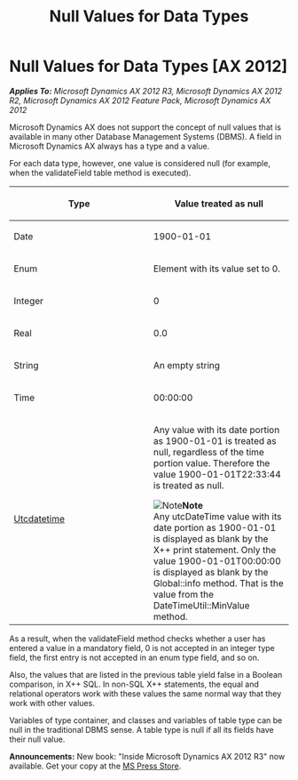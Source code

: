 ﻿---
title: Null Values for Data Types
TOCTitle: Null Values for Data Types
ms:assetid: 9b66b1ee-8a43-4a9a-8a59-75f76785b385
ms:mtpsurl: https://msdn.microsoft.com/en-us/library/Aa846236(v=AX.60)
ms:contentKeyID: 35248172
ms.date: 05/18/2015
mtps_version: v=AX.60
---

# Null Values for Data Types [AX 2012]


_**Applies To:** Microsoft Dynamics AX 2012 R3, Microsoft Dynamics AX 2012 R2, Microsoft Dynamics AX 2012 Feature Pack, Microsoft Dynamics AX 2012_

Microsoft Dynamics AX does not support the concept of null values that is available in many other Database Management Systems (DBMS). A field in Microsoft Dynamics AX always has a type and a value.

For each data type, however, one value is considered null (for example, when the validateField table method is executed).

<table>
<colgroup>
<col style="width: 50%" />
<col style="width: 50%" />
</colgroup>
<thead>
<tr class="header">
<th><p>Type</p></th>
<th><p>Value treated as null</p></th>
</tr>
</thead>
<tbody>
<tr class="odd">
<td><p>Date</p></td>
<td><p>1900-01-01</p></td>
</tr>
<tr class="even">
<td><p>Enum</p></td>
<td><p>Element with its value set to 0.</p></td>
</tr>
<tr class="odd">
<td><p>Integer</p></td>
<td><p>0</p></td>
</tr>
<tr class="even">
<td><p>Real</p></td>
<td><p>0.0</p></td>
</tr>
<tr class="odd">
<td><p>String</p></td>
<td><p>An empty string</p></td>
</tr>
<tr class="even">
<td><p>Time</p></td>
<td><p>00:00:00</p></td>
</tr>
<tr class="odd">
<td><p><a href="utcdatetime.md">Utcdatetime</a></p></td>
<td><p>Any value with its date portion as 1900-01-01 is treated as null, regardless of the time portion value. Therefore the value 1900-01-01T22:33:44 is treated as null.</p>
<div class="mtps-table">
<div class="mtps-row">
<img src="images/Aa589339.alert_note(en-us,AX.60).gif" title="Note" alt="Note" class="note" /><strong>Note</strong>
</div>
<div class="mtps-row">
Any utcDateTime value with its date portion as 1900-01-01 is displayed as blank by the X++ print statement. Only the value 1900-01-01T00:00:00 is displayed as blank by the Global::info method. That is the value from the DateTimeUtil::MinValue method.
</div>
</div></td>
</tr>
</tbody>
</table>


As a result, when the validateField method checks whether a user has entered a value in a mandatory field, 0 is not accepted in an integer type field, the first entry is not accepted in an enum type field, and so on.

Also, the values that are listed in the previous table yield false in a Boolean comparison, in X++ SQL. In non-SQL X++ statements, the equal and relational operators work with these values the same normal way that they work with other values.

Variables of type container, and classes and variables of table type can be null in the traditional DBMS sense. A table type is null if all its fields have their null value.

  
**Announcements:** New book: "Inside Microsoft Dynamics AX 2012 R3" now available. Get your copy at the [MS Press Store](https://www.microsoftpressstore.com/store/inside-microsoft-dynamics-ax-2012-r3-9780735685109).

